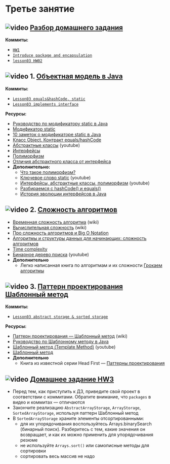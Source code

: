 
# Третье занятие

## ![video](https://cloud.githubusercontent.com/assets/13649199/13672715/06dbc6ce-e6e7-11e5-81a9-04fbddb9e488.png) [Разбор домашнего задания](https://drive.google.com/open?id=0B_4NpoQW1xfpVVFEX0tOS3UtLXM)

**Коммиты:**
 - [`HW1`](https://github.com/JavaWebinar/basejava/tree/ec51b1158f07789b62dadf457c25b0864a126b1d/src)
 - [`Introduce package and encapsulation`](https://github.com/JavaWebinar/basejava/commit/68e4d8652320d487a0716179e7d01723fffc4b8d)
 - [`lesson03 HW02`](https://github.com/JavaWebinar/basejava/tree/08adbede7c25bc34807c3cebecb8b67921366793/src/ru/javawebinar/basejava)
 
## ![video](https://cloud.githubusercontent.com/assets/13649199/13672715/06dbc6ce-e6e7-11e5-81a9-04fbddb9e488.png) 1. [Объектная модель в Java](https://drive.google.com/open?id=0B_4NpoQW1xfpNW54RGFlZkRWbk0)

**Коммиты:**
 - [`Lesson03 equals&hashCode, static`](https://github.com/JavaWebinar/basejava/tree/9d8464cc24be306b0dbce112607122149ec327d8/src/ru/javawebinar/basejava)
 - [`Lesson03 implements interface`](https://github.com/JavaWebinar/basejava/tree/ba20418d59dcc998c2cab218d84ca1f7099676c8/src/ru/javawebinar/basejava/storage)

**Ресурсы:**
- [Руководство по модификатору static в Java](https://topjava.ru/blog/rukovodstvo-po-modifikatoru-static-v-java)
- [Модификатор static](http://www.intuit.ru/studies/courses/16/16/lecture/27119)
- [10 заметок о модификаторе static в Java](https://javarush.ru/groups/posts/modifikator-static-java)
- [Класс Object. Контракт equals/hashCode](http://www.intuit.ru/studies/courses/16/16/lecture/27129?page=1)
- [Абстрактные классы](https://www.youtube.com/watch?v=ZjiFL2Yo2fw) (youtube)
- [Интерфейсы](http://www.intuit.ru/studies/courses/16/16/lecture/27119?page=3)
- [Полиморфизм](http://www.intuit.ru/studies/courses/16/16/lecture/27119?page=4)
- [Отличия абстрактного класса от интерфейса](https://topjava.ru/blog/razlichiya-mezhdu-abstraktnymi-klassami-i-interfeysami-v-java)
- **Дополнительно:**
    - [Что такое полиморфизм?](https://github.com/ichimax/Core-Java-Interview-Questions/blob/master/Questions/1.%20OOP.md#%D0%A7%D1%82%D0%BE-%D1%82%D0%B0%D0%BA%D0%BE%D0%B5-%D0%BF%D0%BE%D0%BB%D0%B8%D0%BC%D0%BE%D1%80%D1%84%D0%B8%D0%B7%D0%BC)
    - [Ключевое слово static](https://www.youtube.com/watch?v=GZzVfeY7yEM) (youtube)
    - [Интерфейсы, абстрактные классы, полиморфизм](https://www.youtube.com/watch?v=7NMFk2oj1-c&index=4&list=PLkKunJj_bZefB1_hhS68092rbF4HFtKjW) (youtube)
    - [Разбираемся с hashCode() и equals()](https://habrahabr.ru/post/168195/)
    - [История эволюции интерфейсов в Java](https://habr.com/ru/post/482498/)

## ![video](https://cloud.githubusercontent.com/assets/13649199/13672715/06dbc6ce-e6e7-11e5-81a9-04fbddb9e488.png) 2. [Сложность алгоритмов](https://drive.google.com/open?id=0B_4NpoQW1xfpQldyRk5oc3Z1S00)
- [Временная сложность алгоритма](https://ru.wikipedia.org/wiki/Временная_сложность_алгоритма) (wiki)
- [Вычислительная сложность](https://ru.wikipedia.org/wiki/Вычислительная_сложность) (wiki)
- [Про сложность алгоритмов и Big O Notation](https://threadreaderapp.com/thread/1470666237286010881)
- [Алгоритмы и структуры данных для начинающих: сложность алгоритмов](https://tproger.ru/translations/algorithms-and-data-structures)
- [Time complexity](https://drive.google.com/file/d/0B9Ye2auQ_NsFNEJWRFJkVDA3TkU/view?resourcekey=0-MPCuoLVdSLiSc7hlE2jefQ)
- [Бинарное дерево поиска](https://www.youtube.com/watch?time_continue=447&v=HBMlhZAOhoI) (youtube)
- **Дополнительно**
  - Легко написанная книга по алгоритмам и их сложности [Грокаем алгоритмы](https://www.ozon.ru/context/detail/id/139296295/)

## ![video](https://cloud.githubusercontent.com/assets/13649199/13672715/06dbc6ce-e6e7-11e5-81a9-04fbddb9e488.png) 3. [Паттерн проектирования Шаблонный метод](https://drive.google.com/open?id=0B_4NpoQW1xfpT0tyYXR0RHBpUWM)

**Коммиты:**
 - [`Lesson03 abstract storage & sorted storage`](https://github.com/JavaWebinar/basejava/tree/0bf48cf81987ddb9d59880f10920f3994923f8c0/src/ru/javawebinar/basejava)
 
**Ресурсы:**
 - [Паттерн проектирования — Шаблонный метод](https://ru.wikipedia.org/wiki/Шаблонный_метод_(шаблон_проектирования)) (wiki)
 - [Руководство по Шаблонному методу в Java](https://topjava.ru/blog/pattern-shablonnyy-metod-v-java)
 - [Шаблонный метод (Template Method)](https://youtu.be/mNcmp-Msi6U) (youtube)
 - [Шаблонный метод](https://refactoring.guru/ru/design-patterns/template-method/java/example)
 - **Дополнительно**
   - Книга из известной серии Head First — [Паттерны проектирования](https://www.ozon.ru/context/detail/id/144233005/?_bctx=CAgQver7Bg)

## ![video](https://cloud.githubusercontent.com/assets/13649199/13672715/06dbc6ce-e6e7-11e5-81a9-04fbddb9e488.png) [Домашнее задание HW3](https://drive.google.com/open?id=0B_4NpoQW1xfpdkdlV2xPbE5VM2c)

- Перед тем, как приступить к ДЗ, приведите свой проект в соответствии с коммитами. Обратите внимание, что `packages` в видео и коммитах — отличаются
- Закончите реализацию `AbstractArrayStorage`, `ArrayStorage`, `SortedArrayStorage`, используя паттерн Шаблонный метод
- В `SortedArrayStorage` храните элементы отсортированными:
  - для их упорядочивания воспользуйтесь Arrays.binarySearch (бинарный поиск). Разберитесь с тем, какие значения он возвращает, и как их можно применить для упорядочивания резюме
  - не используйте `Arrays.sort()` или самописные методы для сортировки
  - сортировать весь массив не надо  
